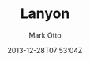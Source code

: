 ---
title: "Lanyon"
github: https://github.com/poole/lanyon
demo: http://lanyon.getpoole.com/
author: Mark Otto
ssg:
  - Jekyll
cms:
  - No Cms
date: 2013-12-28T07:53:04Z
github_branch: master
description: "A content-first, sliding sidebar theme for Jekyll."
stale: false
---